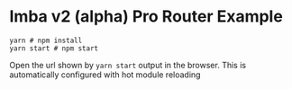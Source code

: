 # Imba v2 (alpha) Pro Router Example

```
yarn # npm install
yarn start # npm start
```

Open the url shown by `yarn start` output in the browser.
This is automatically configured with hot module reloading
